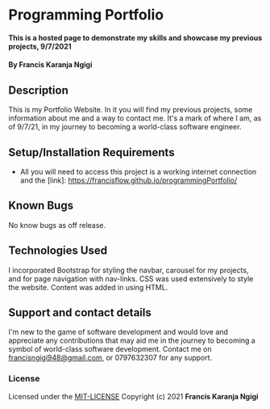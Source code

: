 # Programming Portfolio
#### This is a hosted page to demonstrate my skills and showcase my previous projects, 9/7/2021
#### By **Francis Karanja Ngigi**
## Description
This is my Portfolio Website. In it you will find my previous projects, some information about me and a way to contact me. It's a mark of where I am, as of 9/7/21, in my journey to becoming a world-class software engineer.
## Setup/Installation Requirements
* All you will need to access this project is a working internet connection and the [link]: https://francisflow.github.io/programmingPortfolio/
## Known Bugs
No know bugs as off release.
## Technologies Used
I incorporated Bootstrap for styling the navbar, carousel for my projects, and for page navigation with nav-links.
CSS was used extensively to style the website.
Content was added in using HTML.
## Support and contact details
I'm new to the game of software development and would love and appreciate any contributions that may aid me in the journey to becoming a symbol of world-class software development.
Contact me on francisngigi948@gmail.com, or 0797632307 for any support.
### License
Licensed under the [MIT-LICENSE](MIT-LICENSE.txt)
Copyright (c) 2021 **Francis Karanja Ngigi**
